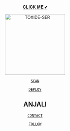 <div align="center">

[𝐂𝐋𝐈𝐂𝐊 𝐌𝐄 💕](wa.me/919048329892)






<div align="center">
<a href="https://github.com/muhammed-usrbot"><img src="https://i.ibb.co/cQJY1bG/Anjali.jpg" alt="TOXIDE-SER"width="200" />
<div align=center>

[`SCAN`](https://replit.com/@muhammed-usrbo1/TAURUS-X3)


[`DEPLOY`](https://dashboard.heroku.com/new?button-url=https://github.com/muhammed-usrbot/taurus-x3&template=https://github.com/muhammed-usrbot/taurus-x3.git)

## ANJALI

<div align=center>

[`CONTACT`](WA.ME/919048329892)


[`FOLLOW`](https://instagram.com/mind_have_changed_?utm_medium=copy_link)

